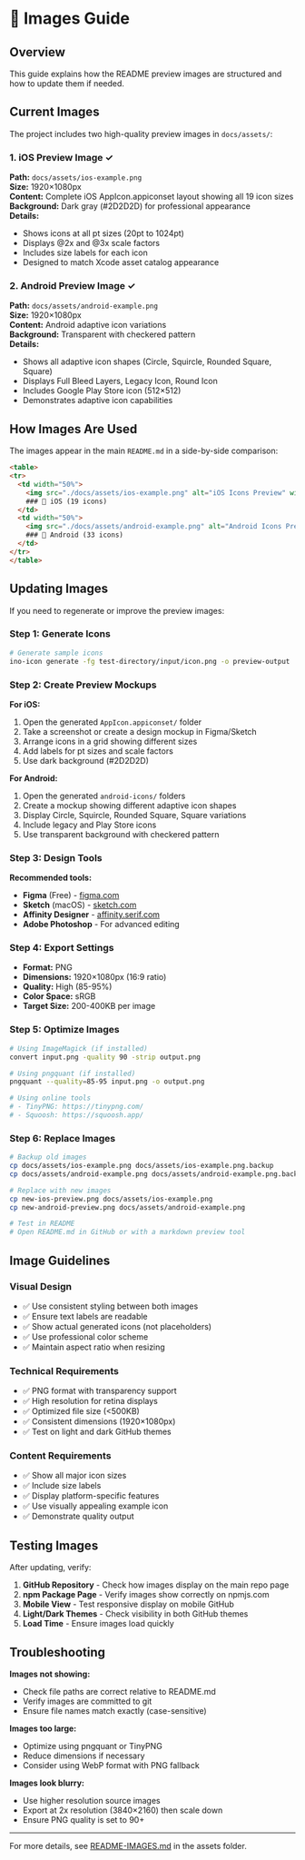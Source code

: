 # 📸 Images Guide

## Overview

This guide explains how the README preview images are structured and how to update them if needed.

## Current Images

The project includes two high-quality preview images in `docs/assets/`:

### 1. iOS Preview Image ✓

**Path:** `docs/assets/ios-example.png`  
**Size:** 1920×1080px  
**Content:** Complete iOS AppIcon.appiconset layout showing all 19 icon sizes  
**Background:** Dark gray (#2D2D2D) for professional appearance  
**Details:**

- Shows icons at all pt sizes (20pt to 1024pt)
- Displays @2x and @3x scale factors
- Includes size labels for each icon
- Designed to match Xcode asset catalog appearance

### 2. Android Preview Image ✓

**Path:** `docs/assets/android-example.png`  
**Size:** 1920×1080px  
**Content:** Android adaptive icon variations  
**Background:** Transparent with checkered pattern  
**Details:**

- Shows all adaptive icon shapes (Circle, Squircle, Rounded Square, Square)
- Displays Full Bleed Layers, Legacy Icon, Round Icon
- Includes Google Play Store icon (512×512)
- Demonstrates adaptive icon capabilities

## How Images Are Used

The images appear in the main `README.md` in a side-by-side comparison:

```markdown
<table>
<tr>
  <td width="50%">
    <img src="./docs/assets/ios-example.png" alt="iOS Icons Preview" width="95%"/>
    ### 🍎 iOS (19 icons)
  </td>
  <td width="50%">
    <img src="./docs/assets/android-example.png" alt="Android Icons Preview" width="95%"/>
    ### 🤖 Android (33 icons)
  </td>
</tr>
</table>
```

## Updating Images

If you need to regenerate or improve the preview images:

### Step 1: Generate Icons

```bash
# Generate sample icons
ino-icon generate -fg test-directory/input/icon.png -o preview-output
```

### Step 2: Create Preview Mockups

**For iOS:**

1. Open the generated `AppIcon.appiconset/` folder
2. Take a screenshot or create a design mockup in Figma/Sketch
3. Arrange icons in a grid showing different sizes
4. Add labels for pt sizes and scale factors
5. Use dark background (#2D2D2D)

**For Android:**

1. Open the generated `android-icons/` folders
2. Create a mockup showing different adaptive icon shapes
3. Display Circle, Squircle, Rounded Square, Square variations
4. Include legacy and Play Store icons
5. Use transparent background with checkered pattern

### Step 3: Design Tools

**Recommended tools:**

- **Figma** (Free) - [figma.com](https://figma.com)
- **Sketch** (macOS) - [sketch.com](https://sketch.com)
- **Affinity Designer** - [affinity.serif.com](https://affinity.serif.com)
- **Adobe Photoshop** - For advanced editing

### Step 4: Export Settings

- **Format:** PNG
- **Dimensions:** 1920×1080px (16:9 ratio)
- **Quality:** High (85-95%)
- **Color Space:** sRGB
- **Target Size:** 200-400KB per image

### Step 5: Optimize Images

```bash
# Using ImageMagick (if installed)
convert input.png -quality 90 -strip output.png

# Using pngquant (if installed)
pngquant --quality=85-95 input.png -o output.png

# Using online tools
# - TinyPNG: https://tinypng.com/
# - Squoosh: https://squoosh.app/
```

### Step 6: Replace Images

```bash
# Backup old images
cp docs/assets/ios-example.png docs/assets/ios-example.png.backup
cp docs/assets/android-example.png docs/assets/android-example.png.backup

# Replace with new images
cp new-ios-preview.png docs/assets/ios-example.png
cp new-android-preview.png docs/assets/android-example.png

# Test in README
# Open README.md in GitHub or with a markdown preview tool
```

## Image Guidelines

### Visual Design

- ✅ Use consistent styling between both images
- ✅ Ensure text labels are readable
- ✅ Show actual generated icons (not placeholders)
- ✅ Use professional color scheme
- ✅ Maintain aspect ratio when resizing

### Technical Requirements

- ✅ PNG format with transparency support
- ✅ High resolution for retina displays
- ✅ Optimized file size (<500KB)
- ✅ Consistent dimensions (1920×1080px)
- ✅ Test on light and dark GitHub themes

### Content Requirements

- ✅ Show all major icon sizes
- ✅ Include size labels
- ✅ Display platform-specific features
- ✅ Use visually appealing example icon
- ✅ Demonstrate quality output

## Testing Images

After updating, verify:

1. **GitHub Repository** - Check how images display on the main repo page
2. **npm Package Page** - Verify images show correctly on npmjs.com
3. **Mobile View** - Test responsive display on mobile GitHub
4. **Light/Dark Themes** - Check visibility in both GitHub themes
5. **Load Time** - Ensure images load quickly

## Troubleshooting

**Images not showing:**

- Check file paths are correct relative to README.md
- Verify images are committed to git
- Ensure file names match exactly (case-sensitive)

**Images too large:**

- Optimize using pngquant or TinyPNG
- Reduce dimensions if necessary
- Consider using WebP format with PNG fallback

**Images look blurry:**

- Use higher resolution source images
- Export at 2x resolution (3840×2160) then scale down
- Ensure PNG quality is set to 90+

---

For more details, see [README-IMAGES.md](./assets/README-IMAGES.md) in the assets folder.
